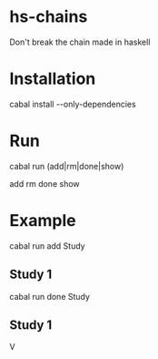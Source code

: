 hs-chains
=========

Don't break the chain made in haskell 

# Installation 

cabal install --only-dependencies


# Run 

cabal run (add|rm|done|show)

add  <name>
rm   <name>
done <name>
show 

# Example

cabal run add Study

Study
1
---


cabal run done Study

Study
1
---
 V
